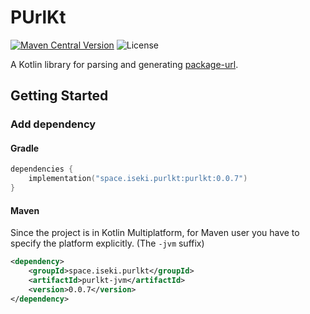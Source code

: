 # PUrlKt
[![Maven Central Version](https://img.shields.io/maven-central/v/space.iseki.purlkt/purlkt)](https://central.sonatype.com/artifact/space.iseki.purlkt/purlkt)
![License](https://img.shields.io/github/license/iseki0/PUrlKt)

A Kotlin library for parsing and generating [package-url](https://github.com/package-url/purl-spec).

## Getting Started

### Add dependency

#### Gradle

```kotlin
dependencies {
    implementation("space.iseki.purlkt:purlkt:0.0.7")
}
```

#### Maven

Since the project is in Kotlin Multiplatform, for Maven user you have to specify the platform explicitly.
(The `-jvm` suffix)

```xml
<dependency>
    <groupId>space.iseki.purlkt</groupId>
    <artifactId>purlkt-jvm</artifactId>
    <version>0.0.7</version>
</dependency>
```
